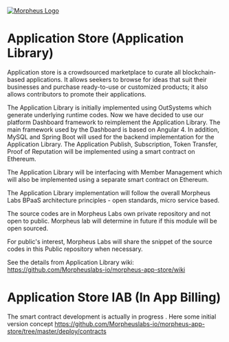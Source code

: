 [![Morpheus Logo](https://avatars1.githubusercontent.com/u/34614083?s=200&amp;v=4)](http://morpheuslabs.io/)

# Application Store (Application Library)
Application store is a crowdsourced marketplace to curate all blockchain-based applications. It allows
seekers to browse for ideas that suit their businesses and purchase ready-to-use or customized
products; it also allows contributors to promote their applications.

The Application Library is initially implemented using OutSystems which generate underlying runtime codes. Now we have decided to use our platform Dashboard framework to reimplement the Application Library. The main framework used by the Dashboard is based on Angular 4. In addition, MySQL and Spring Boot will used for the backend implementation for the Application Library. The Application Publish, Subscription, Token Transfer, Proof of Reputation will be implemented using a smart contract on Ethereum.

The Application Library will be interfacing with Member Management which will also be implemented using a separate smart contract on Ethereum.

The Application Library implementation will follow the overall Morpheus Labs BPaaS architecture principles - open standards, micro service based.

The source codes are in Morpheus Labs own private repository and not open to public. Morpheus lab will determine in future if this module will be open sourced.

For public's interest, Morpheus Labs will share the snippet of the source codes in this Public repository when necessary.

See the details from Application Library wiki: https://github.com/Morpheuslabs-io/morpheus-app-store/wiki

# Application Store IAB (In App Billing)

The smart contract development is actually in progress . Here some initial version concept https://github.com/Morpheuslabs-io/morpheus-app-store/tree/master/deploy/contracts

